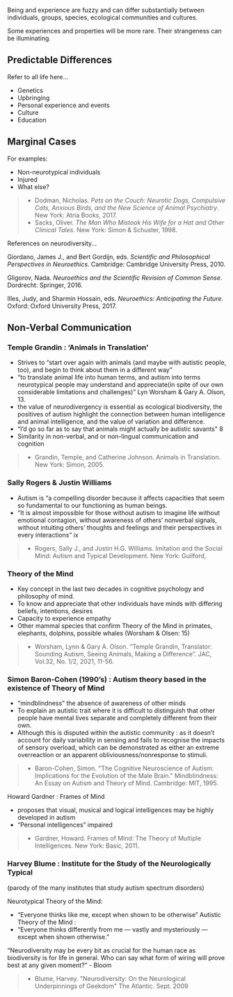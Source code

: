 

Being and experience are fuzzy and can differ substantially between individuals, groups, species, ecological communities and cultures.

Some experiences and properties will be more rare. Their strangeness can be illuminating.

## Predictable Differences

Refer to all life here...

- Genetics
- Upbringing
- Personal experience and events
- Culture
- Education

## Marginal Cases

For examples:

- Non-neurotypical individuals
- Injured
- What else?

>- Dodman, Nicholas. _Pets on the Couch: Neurotic Dogs, Compulsive Cats, Anxious Birds, and the New Science of Animal Psychiatry_. New York: Atria Books, 2017.
>- Sacks, Oliver. _The Man Who Mistook His Wife for a Hat and Other Clinical Tales_. New York: Simon & Schuster, 1998.

References on neurodiversity...

Giordano, James J., and Bert Gordijn, eds. *Scientific and Philosophical Perspectives in Neuroethics*. Cambridge: Cambridge University Press, 2010.

Gligorov, Nada. *Neuroethics and the Scientific Revision of Common Sense*. Dordrecht: Springer, 2016.

Illes, Judy, and Sharmin Hossain, eds. *Neuroethics: Anticipating the Future*. Oxford: Oxford University Press, 2017.

## Non-Verbal Communication

### Temple Grandin : ‘Animals in Translation’

- Strives to “start over again with animals (and maybe with autistic people, too), and begin to think about them in a different way”
- “to translate animal life into human terms, and autism into terms neurotypical people may understand and appreciate(in spite of our own considerable limitations and challenges)”  Lyn Worsham & Gary A. Olson, 13.
- the value of neurodivergency is essential as ecological biodiversity, the positives of autism highlight the connection between human intelligence and animal intelligence, and the value of variation and difference.
- “I’d go so far as to say that animals might actually be autistic savants" 8 
- Similarity in non-verbal, and or non-lingual communication and cognition

>- Grandin, Temple, and Catherine Johnson. Animals in Translation. New York: Simon, 2005. 

### Sally Rogers & Justin Williams

- Autism is “a compelling disorder because it affects capacities that seem so fundamental to our functioning as human beings.
- “It is almost impossible for those without autism to imagine life without emotional contagion, without awareness of others’ nonverbal signals, without intuiting others’ thoughts and feelings and their perspectives in every interactions” ix

>- Rogers, Sally J., and Justin H.G. Williams. Imitation and the Social Mind: Autism and Typical Development. New York: Guilford, 

### Theory of the Mind

- Key concept in the last two decades in cognitive psychology and philosophy of mind.
- To know and appreciate that other individuals have minds with differing beliefs, intentions, desires
- Capacity to experience empathy
- Other mammal species that confirm Theory of the Mind in primates, elephants, dolphins, possible whales (Worsham & Olsen: 15)

>- Worsham, Lynn & Gary A. Olson. “Temple Grandin, Translator: Sounding Autism, Seeing Animals, Making a Difference”. JAC, Vol.32, No. 1/2, 2021, 11-56.

### Simon Baron-Cohen (1990’s) : Autism theory based in the existence of Theory of Mind

- “mindblindness” the absence of awareness of other minds
- To explain an autistic trait where it is difficult to distinguish that other people have mental lives separate and completely different from their own.
- Although this is disputed within the autistic community : as it doesn’t account for daily variability in sensing and fails to recognise the impacts of sensory overload, which can be demonstrated as either an extreme overreaction or an apparent obliviousness/nonresponse to stimuli.

>- Baron-Cohen, Simon. "The Cognitive Neuroscience of Autism: Implications for the Evolution of the Male Brain." Mindblindness: An Essay on Autism and Theory of Mind. Cambridge: MIT, 1995.

Howard Gardner : Frames of Mind
- proposes that visual, musical and logical intelligences may be highly developed in autism
- “Personal intelligences” impaired

>- Gardner, Howard. Frames of Mind: The Theory of Multiple Intelligences. New York: Basic, 2011. 

### Harvey Blume : Institute for the Study of the Neurologically Typical 

(parody of the many institutes that study autism spectrum disorders)

Neurotypical Theory of the Mind:
- “Everyone thinks like me, except when shown to be otherwise”
Autistic Theory of the Mind :
- “Everyone thinks differently from me — vastly and mysteriously — except when shown otherwise.”

“Neurodiversity may be every bit as crucial for the human race as biodiversity is for life in general. Who can say what form of wiring will prove best at any given moment?” - Bloom

>- Blume, Harvey. "Neurodiversity: On the Neurological Underpinnings of Geekdom" The Atlantic. Sept. 2009
